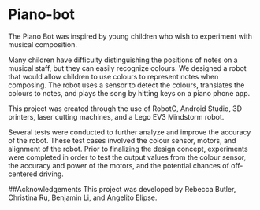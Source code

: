 # Piano-bot
The Piano Bot was inspired by young children who wish to experiment with musical composition. 

Many children have difficulty distinguishing the positions of notes on a musical staff, but they can easily recognize colours. We designed a robot that would allow children to use colours to represent notes when composing. The robot uses a sensor to detect the colours, translates the colours to notes, and plays the song by hitting keys on a piano phone app.

This project was created through the use of RobotC, Android Studio, 3D printers, laser cutting machines, and a Lego EV3 Mindstorm robot.

Several tests were conducted to further analyze and improve the accuracy of the robot. These test cases involved the colour sensor, motors, and alignment of the robot. Prior to finalizing the design concept, experiments were completed in order to test the output values from the colour sensor, the accuracy and power of the motors, and the potential chances of off-centered driving. 

##Acknowledgements
This project was developed by Rebecca Butler, Christina Ru, Benjamin Li, and Angelito Elipse.
